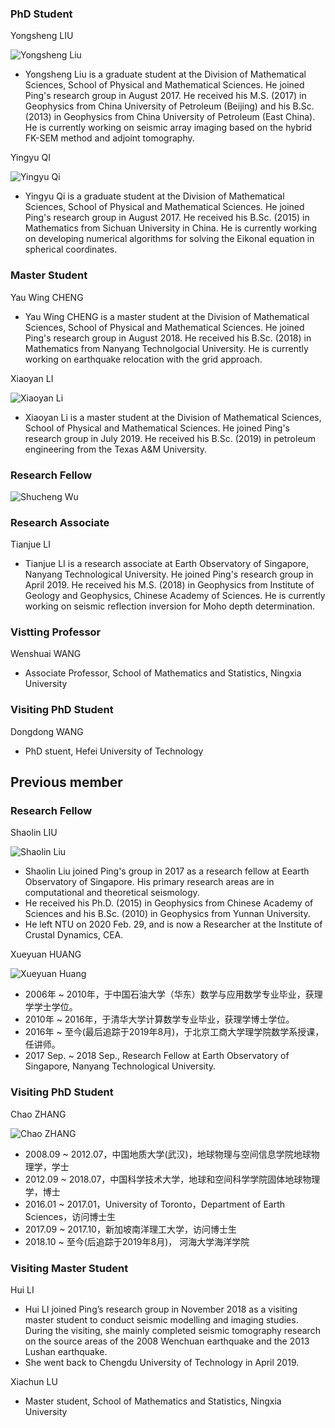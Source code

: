 
### PhD Student

Yongsheng LIU

![Yongsheng Liu](liuyongsheng.jpg)

- Yongsheng Liu is a graduate student at the Division of Mathematical Sciences, School of Physical and Mathematical Sciences. He joined Ping's research group in August 2017. He received his M.S. (2017) in Geophysics from China University of Petroleum (Beijing) and his B.Sc. (2013) in Geophysics from China University of Petroleum (East China). He is currently working on seismic array imaging based on the hybrid FK-SEM method and adjoint tomography.

Yingyu QI

![Yingyu Qi](qiyingyu.jpg)

- Yingyu Qi is a graduate student at the Division of Mathematical Sciences, School of Physical and Mathematical Sciences. He joined Ping's research group in August 2017. He received his B.Sc. (2015) in Mathematics from Sichuan University in China. He is currently working on developing numerical algorithms for solving the Eikonal equation in spherical coordinates.


### Master Student

Yau Wing CHENG
- Yau Wing CHENG is a master student at the Division of Mathematical Sciences, School of Physical and Mathematical Sciences. He joined Ping's research group in August 2018. He received his B.Sc. (2018) in Mathematics from Nanyang Technolgocial University. He is currently working on earthquake relocation with the grid approach.

Xiaoyan LI

![Xiaoyan Li](lixiaoyan.jpeg)

- Xiaoyan Li is a master student at the Division of Mathematical Sciences, School of Physical and Mathematical Sciences. He joined Ping's research group in July 2019. He received his B.Sc. (2019) in petroleum engineering from the Texas A&M University.


### Research Fellow

![Shucheng Wu](wushucheng.jpeg)


### Research Associate

Tianjue LI
- Tianjue LI is a research associate at Earth Observatory of Singapore, Nanyang Technological University. He joined Ping's research group in April 2019. He received his M.S. (2018) in Geophysics from Institute of Geology and Geophysics, Chinese Academy of Sciences. He is currently working on seismic reflection inversion for Moho depth determination.


### Vistting Professor

Wenshuai WANG
-  Associate Professor, School of Mathematics and Statistics, Ningxia University


### Visiting PhD Student

Dongdong WANG
- PhD stuent, Hefei University of Technology


## Previous member

### Research Fellow

Shaolin LIU

![Shaolin Liu](liushaolin.jpg)

- Shaolin Liu joined Ping's group in 2017 as a research fellow at Eearth Observatory of Singapore. His primary research areas are in computational and theoretical seismology.
- He received his Ph.D. (2015) in Geophysics from Chinese Academy of Sciences and his B.Sc. (2010) in Geophysics from Yunnan University.
- He left NTU on 2020 Feb. 29, and is now a Researcher at the Institute of Crustal Dynamics, CEA.

Xueyuan HUANG

![Xueyuan Huang](huangxueyuan.jpg)

- 2006年 ~ 2010年，于中国石油大学（华东）数学与应用数学专业毕业，获理学学士学位。
- 2010年 ~ 2016年，于清华大学计算数学专业毕业，获理学博士学位。
- 2016年 ~ 至今(最后追踪于2019年8月)，于北京工商大学理学院数学系授课，任讲师。
- 2017 Sep. ~ 2018 Sep., Research Fellow at Earth Observatory of Singapore, Nanyang Technological University.

### Visiting PhD Student

Chao ZHANG

![Chao ZHANG](zhangchao.jpg)

- 2008.09 ~ 2012.07，中国地质大学(武汉)，地球物理与空间信息学院地球物理学，学士
- 2012.09 ~ 2018.07，中国科学技术大学，地球和空间科学学院固体地球物理学，博士
- 2016.01 ~ 2017.01，University of Toronto，Department of Earth Sciences，访问博士生
- 2017.09 ~ 2017.10，新加坡南洋理工大学，访问博士生
- 2018.10 ~ 至今(后追踪于2019年8月)，   河海大学海洋学院

### Visiting Master Student

Hui LI
- Hui LI joined Ping’s research group in November 2018 as a visiting master student to conduct seismic modelling and imaging studies. During the visiting, she mainly completed seismic tomography research on the source areas of the 2008 Wenchuan earthquake and the 2013 Lushan earthquake.
- She went back to Chengdu University of Technology in April 2019.

Xiachun LU
- Master student, School of Mathematics and Statistics, Ningxia University
